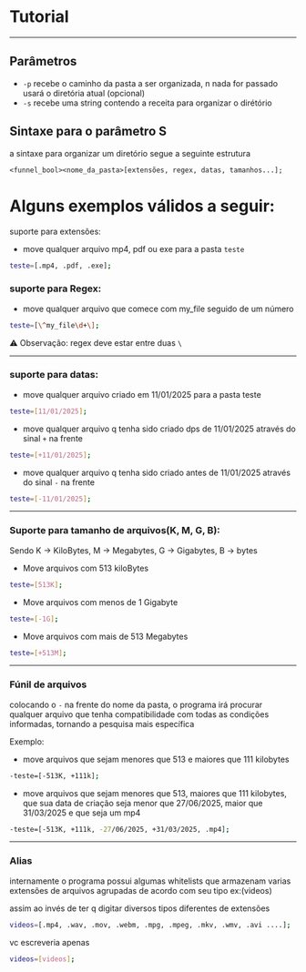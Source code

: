 # Tutorial
---

## Parâmetros

- `-p` recebe o caminho da pasta a ser organizada, n nada for passado usará o diretória atual (opcional)
- `-s` recebe uma string contendo a receita para organizar o dirétório

## Sintaxe para o parâmetro S

a sintaxe para organizar um diretório segue a seguinte estrutura

`<funnel_bool><nome_da_pasta>[extensões, regex, datas, tamanhos...];`
# Alguns exemplos válidos a seguir:

suporte para extensões:
- move qualquer arquivo mp4, pdf ou exe para a pasta `teste`

```bash
teste=[.mp4, .pdf, .exe];
```

### suporte para Regex:
- move qualquer arquivo que comece com my_file seguido de um número

```bash
teste=[\^my_file\d+\];
```

⚠️ Observação: regex deve estar entre duas `\`

---

### suporte para datas:
- move qualquer arquivo criado em 11/01/2025 para a pasta teste

```bash
teste=[11/01/2025];
```

- move qualquer arquivo q tenha sido criado dps de 11/01/2025 através do sinal `+` na frente

```bash
teste=[+11/01/2025];
```
- move qualquer arquivo q tenha sido criado antes de 11/01/2025 através do sinal `-` na frente

```bash
teste=[-11/01/2025];
```
---

### Suporte para tamanho de arquivos(K, M, G, B):

Sendo K -> KiloBytes, M -> Megabytes, G -> Gigabytes, B -> bytes

- Move arquivos com 513 kiloBytes 
```bash
teste=[513K];
```
- Move arquivos com menos de 1 Gigabyte
```bash
teste=[-1G];
```

- Move arquivos com mais de 513 Megabytes 
```bash
teste=[+513M];
```

---

### Fúnil de arquivos

colocando o `-` na frente do nome da pasta, o programa irá procurar qualquer arquivo que tenha compatibilidade com todas as condições informadas, tornando a pesquisa mais específica


Exemplo:
- move arquivos que sejam menores que 513 e maiores que 111 kilobytes
```bash
-teste=[-513K, +111k];
```
- move arquivos que sejam menores que 513, maiores que 111 kilobytes, que sua data de criação seja menor que 27/06/2025, maior que 31/03/2025 e que seja um mp4
```bash
-teste=[-513K, +111k, -27/06/2025, +31/03/2025, .mp4];
```

---

### Alias

internamente o programa possui algumas whitelists que armazenam varias extensões de arquivos agrupadas de acordo com seu tipo ex:(videos)

assim ao invés de ter q digitar diversos tipos diferentes de extensões

```bash
videos=[.mp4, .wav, .mov, .webm, .mpg, .mpeg, .mkv, .wmv, .avi ....];
```

vc escreveria apenas


```bash
videos=[videos];
```
